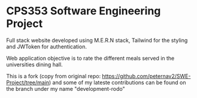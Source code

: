 # CPS353 Software Engineering Project

Full stack website developed using M.E.R.N stack, Tailwind for the styling and JWToken for authentication.

Web application objective is to rate the different meals served in the universities dining hall.

This is a fork (copy from original repo: https://github.com/peternav2/SWE-Project/tree/main) and some of my lateste contributions can be found on the branch under my name "development-rodo" 
